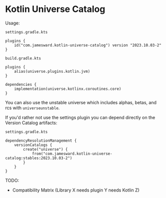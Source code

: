 # Kotlin Universe Catalog

Usage:

`settings.gradle.kts`
```
plugins {
    id("com.jamesward.kotlin-universe-catalog") version "2023.10.03-2"
}
```

`build.gradle.kts`
```
plugins {
    alias(universe.plugins.kotlin.jvm)
}

dependencies {
    implementation(universe.kotlinx.coroutines.core)
}
```

You can also use the unstable universe which includes alphas, betas, and rcs with `universeunstable`.

If you'd rather not use the settings plugin you can depend directly on the Version Catalog artifacts:

`settings.gradle.kts`
```
dependencyResolutionManagement {
    versionCatalogs {
        create("universe") {
            from("com.jamesward.kotlin-universe-catalog:stables:2023.10.03-2")
        }
    }
}
```

TODO:
- Compatibility Matrix (Library X needs plugin Y needs Kotlin Z)
